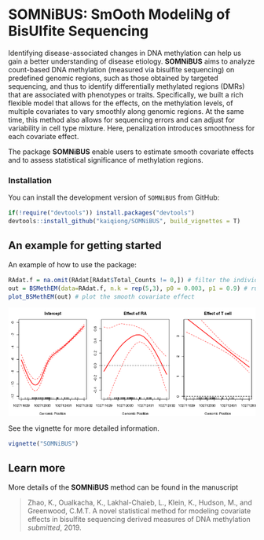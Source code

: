 # SOMNiBUS: SmOoth ModeliNg of BisUlfite Sequencing

Identifying disease-associated changes in DNA methylation can help us gain a better understanding of disease etiology. **SOMNiBUS** aims to analyze count-based DNA methylation (measured via bisulfite sequencing) on predefined genomic regions, such as those obtained by targeted sequencing, and thus to identify differentially methylated regions (DMRs) that are associated with phenotypes or traits. Specifically, we built a rich flexible model that allows for the effects, on the methylation levels, of multiple covariates to vary smoothly along genomic regions. At the same time, this method also allows for sequencing errors and can adjust for variability in cell type mixture. Here, penalization introduces smoothness for each covariate effect. 

The package **SOMNiBUS** enable users to estimate smooth covariate effects and to assess statistical significance of methylation regions.


### Installation

You can install the development version of `SOMNiBUS` from GitHub:

```r
if(!require("devtools")) install.packages("devtools")
devtools::install_github("kaiqiong/SOMNiBUS", build_vignettes = T)
```

## An example for getting started

An example of how to use the package:

```r
RAdat.f = na.omit(RAdat[RAdat$Total_Counts != 0,]) # filter the individual CpG sites with zero read-depth
out = BSMethEM(data=RAdat.f, n.k = rep(5,3), p0 = 0.003, p1 = 0.9) # run the analysis
plot_BSMethEM(out) # plot the smooth covariate effect
```

![](inst/Figs/BANK1.png)

See the vignette for more detailed information.

```r
vignette("SOMNiBUS")
```

## Learn more

More details of the **SOMNiBUS** method can be found in the manuscript

> Zhao, K., Oualkacha, K., Lakhal-Chaieb, L., Klein, K., Hudson, M., and Greenwood, C.M.T. 
> A novel statistical method for modeling covariate effects in bisulfite sequencing derived measures of DNA methylation 
> *submitted*, 2019.




